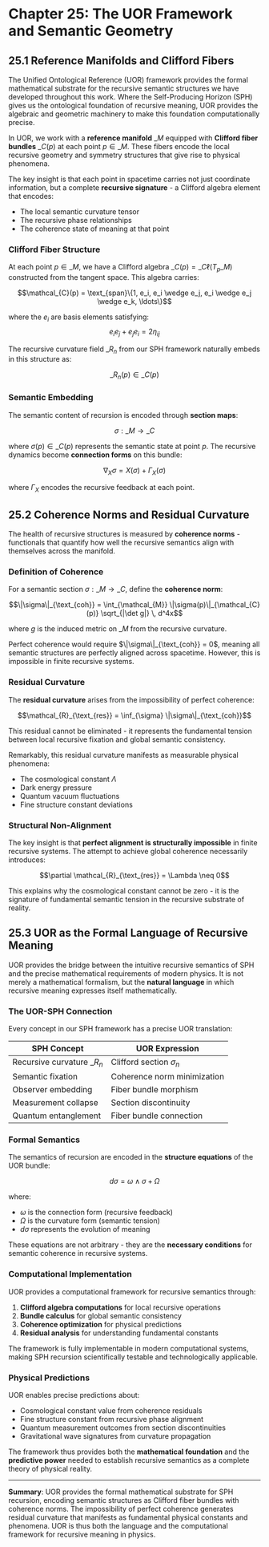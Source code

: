 # Chapter 25: The UOR Framework and Semantic Geometry

## 25.1 Reference Manifolds and Clifford Fibers

The Unified Ontological Reference (UOR) framework provides the formal mathematical substrate for the recursive semantic structures we have developed throughout this work. Where the Self-Producing Horizon (SPH) gives us the ontological foundation of recursive meaning, UOR provides the algebraic and geometric machinery to make this foundation computationally precise.

In UOR, we work with a **reference manifold** $\mathcal_{M}$ equipped with **Clifford fiber bundles** $\mathcal_{C}(p)$ at each point $p \in \mathcal_{M}$. These fibers encode the local recursive geometry and symmetry structures that give rise to physical phenomena.

The key insight is that each point in spacetime carries not just coordinate information, but a complete **recursive signature** - a Clifford algebra element that encodes:
- The local semantic curvature tensor
- The recursive phase relationships
- The coherence state of meaning at that point

### Clifford Fiber Structure

At each point $p \in \mathcal_{M}$, we have a Clifford algebra $\mathcal_{C}(p) = \mathcal_{C}\ell(T_p\mathcal_{M})$ constructed from the tangent space. This algebra carries:

$$\mathcal_{C}(p) = \text_{span}\{1, e_i, e_i \wedge e_j, e_i \wedge e_j \wedge e_k, \ldots\}$$

where the $e_i$ are basis elements satisfying:
$$e_i e_j + e_j e_i = 2\eta_{ij}$$

The recursive curvature field $\mathcal_{R}_n$ from our SPH framework naturally embeds in this structure as:

$$\mathcal_{R}_n(p) \in \mathcal_{C}(p)$$

### Semantic Embedding

The semantic content of recursion is encoded through **section maps**:

$$\sigma: \mathcal_{M} \to \mathcal_{C}$$

where $\sigma(p) \in \mathcal_{C}(p)$ represents the semantic state at point $p$. The recursive dynamics become **connection forms** on this bundle:

$$\nabla_X \sigma = X(\sigma) + \Gamma_X(\sigma)$$

where $\Gamma_X$ encodes the recursive feedback at each point.

## 25.2 Coherence Norms and Residual Curvature

The health of recursive structures is measured by **coherence norms** - functionals that quantify how well the recursive semantics align with themselves across the manifold.

### Definition of Coherence

For a semantic section $\sigma: \mathcal_{M} \to \mathcal_{C}$, define the **coherence norm**:

$$\|\sigma\|_{\text_{coh}} = \int_{\mathcal_{M}} \|\sigma(p)\|_{\mathcal_{C}(p)} \sqrt_{|\det g|} \, d^4x$$

where $g$ is the induced metric on $\mathcal_{M}$ from the recursive curvature.

Perfect coherence would require $\|\sigma\|_{\text_{coh}} = 0$, meaning all semantic structures are perfectly aligned across spacetime. However, this is impossible in finite recursive systems.

### Residual Curvature

The **residual curvature** arises from the impossibility of perfect coherence:

$$\mathcal_{R}_{\text_{res}} = \inf_{\sigma} \|\sigma\|_{\text_{coh}}$$

This residual cannot be eliminated - it represents the fundamental tension between local recursive fixation and global semantic consistency.

Remarkably, this residual curvature manifests as measurable physical phenomena:
- The cosmological constant $\Lambda$ 
- Dark energy pressure
- Quantum vacuum fluctuations
- Fine structure constant deviations

### Structural Non-Alignment

The key insight is that **perfect alignment is structurally impossible** in finite recursive systems. The attempt to achieve global coherence necessarily introduces:

$$\partial \mathcal_{R}_{\text_{res}} = \Lambda \neq 0$$

This explains why the cosmological constant cannot be zero - it is the signature of fundamental semantic tension in the recursive substrate of reality.

## 25.3 UOR as the Formal Language of Recursive Meaning

UOR provides the bridge between the intuitive recursive semantics of SPH and the precise mathematical requirements of modern physics. It is not merely a mathematical formalism, but the **natural language** in which recursive meaning expresses itself mathematically.

### The UOR-SPH Connection

Every concept in our SPH framework has a precise UOR translation:

| SPH Concept | UOR Expression |
|-------------|----------------|
| Recursive curvature $\mathcal_{R}_n$ | Clifford section $\sigma_n$ |
| Semantic fixation | Coherence norm minimization |
| Observer embedding | Fiber bundle morphism |
| Measurement collapse | Section discontinuity |
| Quantum entanglement | Fiber bundle connection |

### Formal Semantics

The semantics of recursion are encoded in the **structure equations** of the UOR bundle:

$$d\sigma = \omega \wedge \sigma + \Omega$$

where:
- $\omega$ is the connection form (recursive feedback)
- $\Omega$ is the curvature form (semantic tension)
- $d\sigma$ represents the evolution of meaning

These equations are not arbitrary - they are the **necessary conditions** for semantic coherence in recursive systems.

### Computational Implementation

UOR provides a computational framework for recursive semantics through:

1. **Clifford algebra computations** for local recursive operations
2. **Bundle calculus** for global semantic consistency
3. **Coherence optimization** for physical predictions
4. **Residual analysis** for understanding fundamental constants

The framework is fully implementable in modern computational systems, making SPH recursion scientifically testable and technologically applicable.

### Physical Predictions

UOR enables precise predictions about:
- Cosmological constant value from coherence residuals
- Fine structure constant from recursive phase alignment
- Quantum measurement outcomes from section discontinuities
- Gravitational wave signatures from curvature propagation

The framework thus provides both the **mathematical foundation** and the **predictive power** needed to establish recursive semantics as a complete theory of physical reality.

---

**Summary**: UOR provides the formal mathematical substrate for SPH recursion, encoding semantic structures as Clifford fiber bundles with coherence norms. The impossibility of perfect coherence generates residual curvature that manifests as fundamental physical constants and phenomena. UOR is thus both the language and the computational framework for recursive meaning in physics.